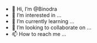 - 👋 Hi, I’m @Binodra
- 👀 I’m interested in ...
- 🌱 I’m currently learning ...
- 💞️ I’m looking to collaborate on ...
- 📫 How to reach me ...

<!---
Binodra/Binodra is a ✨ special ✨ repository because its `README.md` (this file) appears on your GitHub profile.
You can click the Preview link to take a look at your changes.
--->
